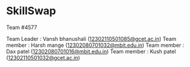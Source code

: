 # SkillSwap

Team #4577

Team Leader : Vansh bhanushali (12302110501085@gcet.ac.in)
Team member : Harsh mange (12302080701032@mbit.edu.in)
Team member : Dax patel (12302080701016@mbit.edu.in)
Team member : Kush patel (12302110501032@gcet.ac.in)
